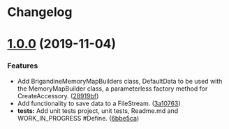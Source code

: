 # Changelog

# [1.0.0](https://github.com/DStilwagen/Brigandine-GE-Data-Editor/compare/...v1.0.0) (2019-11-04)


### Features

* Add BrigandineMemoryMapBuilders class, DefaultData to be used with the MemoryMapBuilder class, a parameterless factory method for CreateAccessory. ([28919bf](https://github.com/DStilwagen/Brigandine-GE-Data-Editor/commit/28919bff78021d13cca85f1a706e23a7f817b75c))
* Add functionality to save data to a FileStream. ([3a10763](https://github.com/DStilwagen/Brigandine-GE-Data-Editor/commit/3a1076336e1c543f167e482626023375f3cc0324))
* **tests:** Add unit tests project, unit tests, Readme.md and WORK_IN_PROGRESS #Define. ([6bbe5ca](https://github.com/DStilwagen/Brigandine-GE-Data-Editor/commit/6bbe5ca70518efc81c1767844f30b0f8b822992f))
